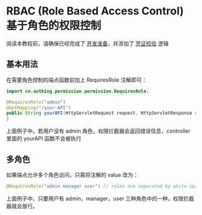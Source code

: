 # RBAC (Role Based Access Control) 基于角色的权限控制

阅读本教程前，请确保已经完成了 [开发准备](./../README.md)，并添加了 [凭证校验](./auth.md) 逻辑

## 基本用法

在需要角色控制的端点函数前加上 RequiresRole 注解即可：

```java
import cn.authing.permission.permission.RequiresRole;

@RequiresRole("admin")
@GetMapping("/your-API")
public String yourAPI(HttpServletRequest request, HttpServletResponse response) {
}
```

上面例子中，若用户没有 admin 角色，权限拦截器会返回错误信息，controller 里面的 yourAPI 函数不会被执行

## 多角色

如果端点允许多个角色访问，只需将注解的 value 改为：

```java
@RequiresRole("admin manager user") // roles are separated by white space
```

上面例子中，只要用户有 admin，manager，user 三种角色中的一种，权限拦截器就会放行。